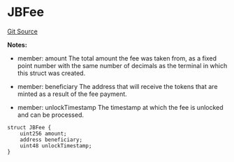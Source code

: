 # JBFee
[Git Source](https://github.com/Bananapus/nana-core/blob/1fb5688d98a7c6e49f86f6a7e868a61ef4c2409a/src/structs/JBFee.sol)

**Notes:**
- member: amount The total amount the fee was taken from, as a fixed point number with the same number of
decimals as the terminal in which this struct was created.

- member: beneficiary The address that will receive the tokens that are minted as a result of the fee payment.

- member: unlockTimestamp The timestamp at which the fee is unlocked and can be processed.


```solidity
struct JBFee {
    uint256 amount;
    address beneficiary;
    uint48 unlockTimestamp;
}
```

